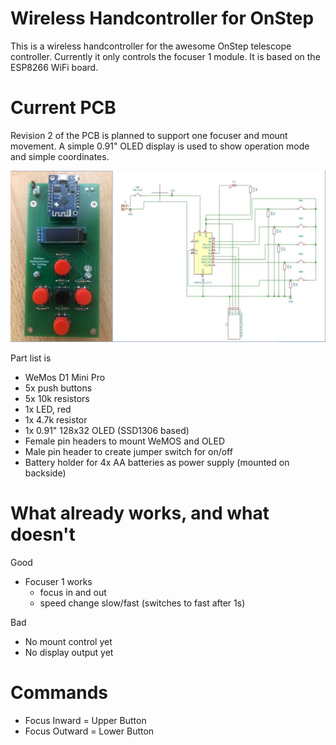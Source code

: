 # Wireless Handcontroller for OnStep

This is a wireless handcontroller for the awesome OnStep telescope controller. Currently it only controls the focuser 1 module. It is based on the ESP8266 WiFi board.

# Current PCB

Revision 2 of the PCB is planned to support one focuser and mount movement. A simple 0.91" OLED display is used to show operation mode and simple coordinates.

![R2 PCB](/support-files/PCB_R2.jpg)

Part list is
* WeMos D1 Mini Pro
* 5x push buttons
* 5x 10k resistors
* 1x LED, red
* 1x 4.7k resistor
* 1x 0.91" 128x32 OLED (SSD1306 based)
* Female pin headers to mount WeMOS and OLED
* Male pin header to create jumper switch for on/off
* Battery holder for 4x AA batteries as power supply (mounted on backside)

# What already works, and what doesn't

Good
* Focuser 1 works
  * focus in and out
  * speed change slow/fast (switches to fast after 1s)

Bad
* No mount control yet
* No display output yet

# Commands
* Focus Inward = Upper Button
* Focus Outward = Lower Button

